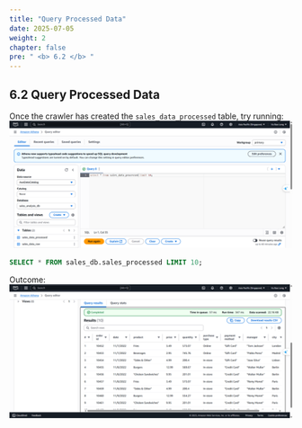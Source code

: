 ```yaml
---
title: "Query Processed Data"
date: 2025-07-05
weight: 2
chapter: false
pre: " <b> 6.2 </b> "
---
```


## 6.2 Query Processed Data

Once the crawler has created the `sales_data_processed` table, try running:
![Athena](/images/06/062/1.png?featherlight=false&width=90pc)
```sql
SELECT * FROM sales_db.sales_processed LIMIT 10;
```
Outcome:
![Athena](/images/06/062/2.png?featherlight=false&width=90pc)
